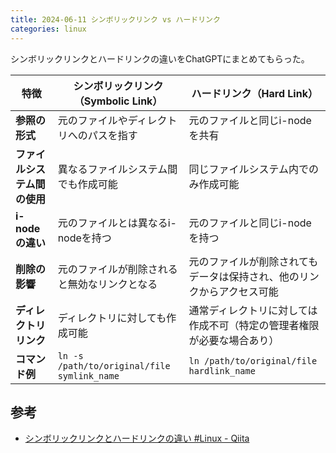 ```yaml
---
title: 2024-06-11 シンボリックリンク vs ハードリンク
categories: linux
---
```


シンボリックリンクとハードリンクの違いをChatGPTにまとめてもらった。

| 特徴                   | シンボリックリンク（Symbolic Link）                   | ハードリンク（Hard Link）                       |
|----------------------|------------------------------------------|------------------------------------------|
| **参照の形式**           | 元のファイルやディレクトリへのパスを指す                   | 元のファイルと同じi-nodeを共有                        |
| **ファイルシステム間の使用** | 異なるファイルシステム間でも作成可能                        | 同じファイルシステム内でのみ作成可能                      |
| **i-nodeの違い**        | 元のファイルとは異なるi-nodeを持つ                        | 元のファイルと同じi-nodeを持つ                        |
| **削除の影響**           | 元のファイルが削除されると無効なリンクとなる                   | 元のファイルが削除されてもデータは保持され、他のリンクからアクセス可能 |
| **ディレクトリリンク**       | ディレクトリに対しても作成可能                              | 通常ディレクトリに対しては作成不可（特定の管理者権限が必要な場合あり）|
| **コマンド例**           | `ln -s /path/to/original/file symlink_name` | `ln /path/to/original/file hardlink_name` |

## 参考

- [シンボリックリンクとハードリンクの違い #Linux - Qiita](https://qiita.com/katsuo5/items/fc57eaa9330d318ee342)
